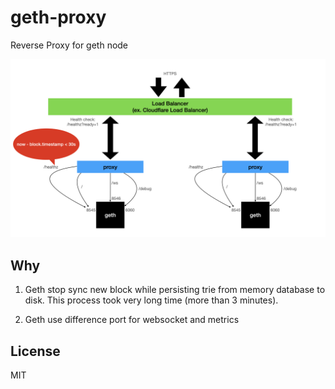 # geth-proxy

Reverse Proxy for geth node

![Overview](images/overview.png)

## Why

1. Geth stop sync new block while persisting trie from memory database to disk.
This process took very long time (more than 3 minutes).

2. Geth use difference port for websocket and metrics

## License

MIT
